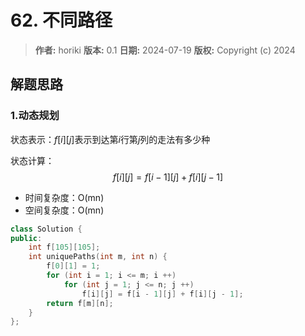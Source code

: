 # 62. 不同路径

> **作者:** horiki
> **版本:** 0.1
> **日期:** 2024-07-19
> **版权:** Copyright (c) 2024

## 解题思路
### 1.动态规划

状态表示：$f[i][j]$表示到达第$i$行第$j$列的走法有多少种

状态计算：
$$
	f[i][j] = f[i - 1][j] + f[i][j - 1]
$$

- 时间复杂度：O(mn)
- 空间复杂度：O(mn)

```C++
class Solution {
public:
    int f[105][105];
    int uniquePaths(int m, int n) {
        f[0][1] = 1;
        for (int i = 1; i <= m; i ++)
            for (int j = 1; j <= n; j ++)
                f[i][j] = f[i - 1][j] + f[i][j - 1];
        return f[m][n];
    }
};
```